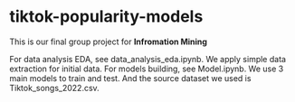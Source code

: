 # tiktok-popularity-models
This is our final group project for **Infromation Mining**

For data analysis EDA, see data_analysis_eda.ipynb. We apply simple data extraction for initial data.
For models building, see Model.ipynb. We use 3 main models to train and test.
And the source dataset we used is Tiktok_songs_2022.csv.
